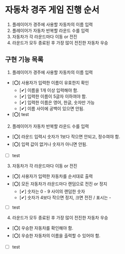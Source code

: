 # 자동차 경주 게임 진행 순서

1. 플레이어가 경주에 사용할 자동차의 이름 입력
2. 플레이어가 자동차 반복할 라운드 수를 입력
3. 자동차가 각 라운드마다 이동 or 전진
4. 라운드가 모두 종료된 후 가장 많이 전진한 자동차 우승

## 구현 기능 목록

1. 플레이어가 경주에 사용할 자동차의 이름 입력
- [⭕] 사용자가 입력한 이름이 유효한지 확인
  - [✔] 이름을 1개 이상 입력해야 함.
  - [✔] 입력한 이름이 5글자 이하여야 함.
  - [✔] 입력한 이름은 영어, 한글, 숫자만 가능
  - [✔] 이름 사이에 공백이 있으면 안됨.
- [⭕] test

2. 플레이어가 자동차 반복할 라운드 수를 입력
- [⭕] 라운드 입력시 숫자가 1보다 작으면 안되고, 정수여야 함. 
- [⭕] 입력 값이 없거나 숫자가 아니면 안됨.
- [ ] test

3. 자동차가 각 라운드마다 이동 or 전진
- [⭕] 사용자가 입력한 자동차를 순서대로 출력
- [⭕] 모든 자동차가 라운드마다 랜덤으로 전진 or 정지
  - [✔] 숫자는 0 - 9 사이의 랜덤한 숫자
  - [✔] 숫자가 4보다 작으면 정지, 크면 전진 / 표시는 -
- [ ] test

4. 라운드가 모두 종료된 후 가장 많이 전진한 자동차 우승
- [⭕] 우승한 자동차를 확인해야 함.
- [⭕] 우승한 자동차의 이름을 출력할 수 있어야 함.
- [ ] test